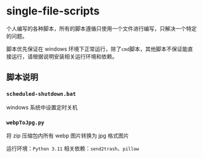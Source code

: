# single-file-scripts

个人编写的各种脚本，所有的脚本遵循只使用一个文件进行编写，只解决一个特定的问题。

脚本优先保证在 windows 环境下正常运行，除了`cmd`脚本，其他脚本不保证能直接运行，请根据说明安装相关运行环境和依赖。

## 脚本说明

### `scheduled-shutdown.bat`

windows 系统中设置定时关机

### `webpToJpg.py`

将 zip 压缩包内所有 webp 图片转换为 jpg 格式图片

运行环境：`Python 3.11`
相关依赖：`send2trash`、`pillow`
